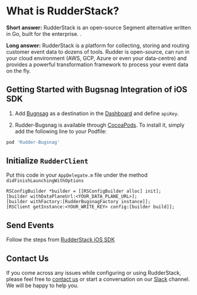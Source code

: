 # What is RudderStack?

**Short answer:** 
RudderStack is an open-source Segment alternative written in Go, built for the enterprise. .

**Long answer:** 
RudderStack is a platform for collecting, storing and routing customer event data to dozens of tools. Rudder is open-source, can run in your cloud environment (AWS, GCP, Azure or even your data-centre) and provides a powerful transformation framework to process your event data on the fly.

## Getting Started with Bugsnag Integration of iOS SDK
1. Add [Bugnsag](https://www.bugsnag.com/) as a destination in the [Dashboard](https://app.rudderstack.com/) and define `apiKey`.


3. Rudder-Bugsnag is available through [CocoaPods](https://cocoapods.org). To install
it, simply add the following line to your Podfile:

```ruby
pod 'Rudder-Bugsnag'
```

## Initialize ```RudderClient```
Put this code in your ```AppDelegate.m``` file under the method ```didFinishLaunchingWithOptions```
```
RSConfigBuilder *builder = [[RSConfigBuilder alloc] init];
[builder withDataPlaneUrl:<YOUR_DATA_PLANE_URL>];
[builder withFactory:[RudderBugsnagFactory instance]];
[RSClient getInstance:<YOUR_WRITE_KEY> config:[builder build]];
```

## Send Events
Follow the steps from [RudderStack iOS SDK](https://github.com/rudderlabs/rudder-sdk-ios)

## Contact Us
If you come across any issues while configuring or using RudderStack, please feel free to [contact us](https://rudderstack.com/contact/) or start a conversation on our [Slack](https://resources.rudderstack.com/join-rudderstack-slack) channel. We will be happy to help you.
